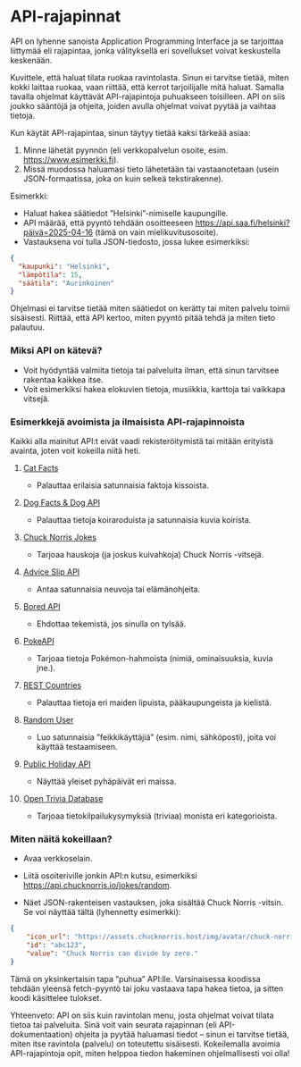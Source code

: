 # API-rajapinnat

API on lyhenne sanoista Application Programming Interface ja se tarjoittaa liittymää eli rajapintaa, jonka välityksellä eri sovellukset voivat keskustella keskenään.

Kuvittele, että haluat tilata ruokaa ravintolasta. Sinun ei tarvitse tietää, miten kokki laittaa ruokaa, vaan riittää, että kerrot tarjoilijalle mitä haluat. Samalla tavalla ohjelmat käyttävät API-rajapintoja puhuakseen toisilleen. API on siis joukko sääntöjä ja ohjeita, joiden avulla ohjelmat voivat pyytää ja vaihtaa tietoja.


Kun käytät API-rajapintaa, sinun täytyy tietää kaksi tärkeää asiaa:

1. Minne lähetät pyynnön (eli verkkopalvelun osoite, esim. https://www.esimerkki.fi).
2. Missä muodossa haluamasi tieto lähetetään tai vastaanotetaan (usein JSON-formaatissa, joka on kuin selkeä tekstirakenne).

Esimerkki:

- Haluat hakea säätiedot ”Helsinki”-nimiselle kaupungille.
- API määrää, että pyyntö tehdään osoitteeseen https://api.saa.fi/helsinki?päivä=2025-04-16 (tämä on vain mielikuvitusosoite).
- Vastauksena voi tulla JSON-tiedosto, jossa lukee esimerkiksi:

```json
{
  "kaupunki": "Helsinki",
  "lämpötila": 15,
  "säätila": "Aurinkoinen"
}
```

Ohjelmasi ei tarvitse tietää miten säätiedot on kerätty tai miten palvelu toimii sisäisesti. Riittää, että API kertoo, miten pyyntö pitää tehdä ja miten tieto palautuu.

### Miksi API on kätevä?

- Voit hyödyntää valmiita tietoja tai palveluita ilman, että sinun tarvitsee rakentaa kaikkea itse.
- Voit esimerkiksi hakea elokuvien tietoja, musiikkia, karttoja tai vaikkapa vitsejä.

### Esimerkkejä avoimista ja ilmaisista API-rajapinnoista

Kaikki alla mainitut API:t eivät vaadi rekisteröitymistä tai mitään erityistä avainta, joten voit kokeilla niitä heti.

1. [Cat Facts](https://catfact.ninja/)
    - Palauttaa erilaisia satunnaisia faktoja kissoista.

2. [Dog Facts & Dog API](https://dog.ceo/dog-api/)
    - Palauttaa tietoja koiraroduista ja satunnaisia kuvia koirista.

3. [Chuck Norris Jokes](https://api.chucknorris.io/)
    - Tarjoaa hauskoja (ja joskus kuivahkoja) Chuck Norris -vitsejä.

4. [Advice Slip API](https://api.adviceslip.com/)
    - Antaa satunnaisia neuvoja tai elämänohjeita.

5. [Bored API](https://www.boredapi.com/)
    - Ehdottaa tekemistä, jos sinulla on tylsää.

6. [PokeAPI](https://pokeapi.co/)
    - Tarjoaa tietoja Pokémon-hahmoista (nimiä, ominaisuuksia, kuvia jne.).

7. [REST Countries](https://restcountries.com/)
    - Palauttaa tietoja eri maiden lipuista, pääkaupungeista ja kielistä.

8. [Random User](https://randomuser.me/)
    - Luo satunnaisia ”feikkikäyttäjiä” (esim. nimi, sähköposti), joita voi käyttää testaamiseen.

9. [Public Holiday API](https://date.nager.at/)
    - Näyttää yleiset pyhäpäivät eri maissa.

10. [Open Trivia Database](https://opentdb.com/api_config.php)
    - Tarjoaa tietokilpailukysymyksiä (triviaa) monista eri kategorioista.

### Miten näitä kokeillaan?

- Avaa verkkoselain.

- Liitä osoiteriville jonkin API:n kutsu, esimerkiksi https://api.chucknorris.io/jokes/random.

- Näet JSON-rakenteisen vastauksen, joka sisältää Chuck Norris -vitsin. Se voi näyttää tältä (lyhennetty esimerkki):

```json
{
    "icon_url": "https://assets.chucknorris.host/img/avatar/chuck-norris.png",
    "id": "abc123",
    "value": "Chuck Norris can divide by zero."
}
```

Tämä on yksinkertaisin tapa ”puhua” API:lle. Varsinaisessa koodissa tehdään yleensä fetch-pyyntö tai joku vastaava tapa hakea tietoa, ja sitten koodi käsittelee tulokset.

Yhteenveto: API on siis kuin ravintolan menu, josta ohjelmat voivat tilata tietoa tai palveluita. Sinä voit vain seurata rajapinnan (eli API-dokumentaation) ohjeita ja pyytää haluamasi tiedot – sinun ei tarvitse tietää, miten itse ravintola (palvelu) on toteutettu sisäisesti. Kokeilemalla avoimia API-rajapintoja opit, miten helppoa tiedon hakeminen ohjelmallisesti voi olla!